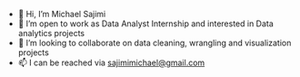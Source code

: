 - 👋 Hi, I’m Michael Sajimi
- 👀 I’m open to work as Data Analyst Internship and interested in Data analytics projects
- 💞️ I’m looking to collaborate on data cleaning, wrangling and visualization projects
- 📫 I can be reached via sajimimichael@gmail.com

<!---
mikelooh2/mikelooh2 is a ✨ special ✨ repository because its `README.md` (this file) appears on your GitHub profile.
You can click the Preview link to take a look at your changes.
--->
